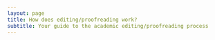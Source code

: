 ```yaml
---
layout: page
title: How does editing/proofreading work?
subtitle: Your guide to the academic editing/proofreading process
---
```

